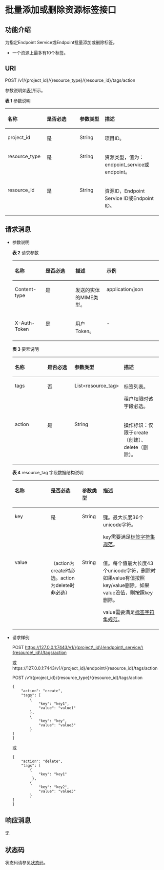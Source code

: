 # 批量添加或删除资源标签接口<a name="ZH-CN_TOPIC_0193278195"></a>

## 功能介绍<a name="section661424813316"></a>

为指定Endpoint Service或Endpoint批量添加或删除标签。

-   一个资源上最多有10个标签。

## URI<a name="section2061734818319"></a>

POST  /v1/\{project\_id\}/\{resource\_type\}/\{resource\_id\}/tags/action

参数说明如[表1](#table366094812311)所示。

**表 1**  参数说明

<a name="table366094812311"></a>
<table><thead align="left"><tr id="row41660491739"><th class="cellrowborder" valign="top" width="25.509999999999998%" id="mcps1.2.5.1.1"><p id="p1416684915316"><a name="p1416684915316"></a><a name="p1416684915316"></a>名称</p>
</th>
<th class="cellrowborder" valign="top" width="21.43%" id="mcps1.2.5.1.2"><p id="p19166154917315"><a name="p19166154917315"></a><a name="p19166154917315"></a>是否必选</p>
</th>
<th class="cellrowborder" valign="top" width="16.33%" id="mcps1.2.5.1.3"><p id="p4166249836"><a name="p4166249836"></a><a name="p4166249836"></a>参数类型</p>
</th>
<th class="cellrowborder" valign="top" width="36.730000000000004%" id="mcps1.2.5.1.4"><p id="p141665498310"><a name="p141665498310"></a><a name="p141665498310"></a>描述</p>
</th>
</tr>
</thead>
<tbody><tr id="row2166154910312"><td class="cellrowborder" valign="top" width="25.509999999999998%" headers="mcps1.2.5.1.1 "><p id="p11166114916316"><a name="p11166114916316"></a><a name="p11166114916316"></a>project_id</p>
</td>
<td class="cellrowborder" valign="top" width="21.43%" headers="mcps1.2.5.1.2 "><p id="p216644910311"><a name="p216644910311"></a><a name="p216644910311"></a>是</p>
</td>
<td class="cellrowborder" valign="top" width="16.33%" headers="mcps1.2.5.1.3 "><p id="p1216614491532"><a name="p1216614491532"></a><a name="p1216614491532"></a>String</p>
</td>
<td class="cellrowborder" valign="top" width="36.730000000000004%" headers="mcps1.2.5.1.4 "><p id="p916613492318"><a name="p916613492318"></a><a name="p916613492318"></a>项目ID。</p>
</td>
</tr>
<tr id="row916610491316"><td class="cellrowborder" valign="top" width="25.509999999999998%" headers="mcps1.2.5.1.1 "><p id="p131662491537"><a name="p131662491537"></a><a name="p131662491537"></a>resource_type</p>
</td>
<td class="cellrowborder" valign="top" width="21.43%" headers="mcps1.2.5.1.2 "><p id="p91665491736"><a name="p91665491736"></a><a name="p91665491736"></a>是</p>
</td>
<td class="cellrowborder" valign="top" width="16.33%" headers="mcps1.2.5.1.3 "><p id="p31660491332"><a name="p31660491332"></a><a name="p31660491332"></a>String</p>
</td>
<td class="cellrowborder" valign="top" width="36.730000000000004%" headers="mcps1.2.5.1.4 "><p id="p201661649630"><a name="p201661649630"></a><a name="p201661649630"></a>资源类型，值为：endpoint_service或endpoint。</p>
</td>
</tr>
<tr id="row016610491139"><td class="cellrowborder" valign="top" width="25.509999999999998%" headers="mcps1.2.5.1.1 "><p id="p216613491315"><a name="p216613491315"></a><a name="p216613491315"></a>resource_id</p>
</td>
<td class="cellrowborder" valign="top" width="21.43%" headers="mcps1.2.5.1.2 "><p id="p181669491533"><a name="p181669491533"></a><a name="p181669491533"></a>是</p>
</td>
<td class="cellrowborder" valign="top" width="16.33%" headers="mcps1.2.5.1.3 "><p id="p1216714490315"><a name="p1216714490315"></a><a name="p1216714490315"></a>String</p>
</td>
<td class="cellrowborder" valign="top" width="36.730000000000004%" headers="mcps1.2.5.1.4 "><p id="p1616764911314"><a name="p1616764911314"></a><a name="p1616764911314"></a>资源ID，Endpoint Service ID或Endpoint ID。</p>
</td>
</tr>
</tbody>
</table>

## 请求消息<a name="section1469314482038"></a>

-   参数说明

    **表 2**  请求参数

    <a name="table463234813314"></a>
    <table><thead align="left"><tr id="row10166949736"><th class="cellrowborder" valign="top" width="20.932093209320936%" id="mcps1.2.5.1.1"><p id="p2016619491136"><a name="p2016619491136"></a><a name="p2016619491136"></a>名称</p>
    </th>
    <th class="cellrowborder" valign="top" width="20.4020402040204%" id="mcps1.2.5.1.2"><p id="p316612497317"><a name="p316612497317"></a><a name="p316612497317"></a>是否必选</p>
    </th>
    <th class="cellrowborder" valign="top" width="21.292129212921292%" id="mcps1.2.5.1.3"><p id="p1767832713386"><a name="p1767832713386"></a><a name="p1767832713386"></a>描述</p>
    </th>
    <th class="cellrowborder" valign="top" width="37.37373737373737%" id="mcps1.2.5.1.4"><p id="p1316614915318"><a name="p1316614915318"></a><a name="p1316614915318"></a>示例</p>
    </th>
    </tr>
    </thead>
    <tbody><tr id="row1516610494312"><td class="cellrowborder" valign="top" width="20.932093209320936%" headers="mcps1.2.5.1.1 "><p id="p171667491939"><a name="p171667491939"></a><a name="p171667491939"></a>Content-type</p>
    </td>
    <td class="cellrowborder" valign="top" width="20.4020402040204%" headers="mcps1.2.5.1.2 "><p id="p161661949236"><a name="p161661949236"></a><a name="p161661949236"></a>是</p>
    </td>
    <td class="cellrowborder" valign="top" width="21.292129212921292%" headers="mcps1.2.5.1.3 "><p id="p12678192713383"><a name="p12678192713383"></a><a name="p12678192713383"></a>发送的实体的MIME类型。</p>
    </td>
    <td class="cellrowborder" valign="top" width="37.37373737373737%" headers="mcps1.2.5.1.4 "><p id="p121669499312"><a name="p121669499312"></a><a name="p121669499312"></a>application/json</p>
    </td>
    </tr>
    <tr id="row7166649834"><td class="cellrowborder" valign="top" width="20.932093209320936%" headers="mcps1.2.5.1.1 "><p id="p1516611492037"><a name="p1516611492037"></a><a name="p1516611492037"></a>X-Auth-Token</p>
    </td>
    <td class="cellrowborder" valign="top" width="20.4020402040204%" headers="mcps1.2.5.1.2 "><p id="p21664491312"><a name="p21664491312"></a><a name="p21664491312"></a>是</p>
    </td>
    <td class="cellrowborder" valign="top" width="21.292129212921292%" headers="mcps1.2.5.1.3 "><p id="p1167815271382"><a name="p1167815271382"></a><a name="p1167815271382"></a>用户Token。</p>
    </td>
    <td class="cellrowborder" valign="top" width="37.37373737373737%" headers="mcps1.2.5.1.4 "><p id="p1316644912314"><a name="p1316644912314"></a><a name="p1316644912314"></a>-</p>
    </td>
    </tr>
    </tbody>
    </table>

    **表 3**  要素说明

    <a name="table472134815318"></a>
    <table><thead align="left"><tr id="row2016711493316"><th class="cellrowborder" valign="top" width="24.490000000000002%" id="mcps1.2.5.1.1"><p id="p01671049132"><a name="p01671049132"></a><a name="p01671049132"></a>名称</p>
    </th>
    <th class="cellrowborder" valign="top" width="21.43%" id="mcps1.2.5.1.2"><p id="p116711494315"><a name="p116711494315"></a><a name="p116711494315"></a>是否必选</p>
    </th>
    <th class="cellrowborder" valign="top" width="25.509999999999998%" id="mcps1.2.5.1.3"><p id="p16167549535"><a name="p16167549535"></a><a name="p16167549535"></a>参数类型</p>
    </th>
    <th class="cellrowborder" valign="top" width="28.57%" id="mcps1.2.5.1.4"><p id="p101673495311"><a name="p101673495311"></a><a name="p101673495311"></a>描述</p>
    </th>
    </tr>
    </thead>
    <tbody><tr id="row216713494314"><td class="cellrowborder" valign="top" width="24.490000000000002%" headers="mcps1.2.5.1.1 "><p id="p016718491237"><a name="p016718491237"></a><a name="p016718491237"></a>tags</p>
    </td>
    <td class="cellrowborder" valign="top" width="21.43%" headers="mcps1.2.5.1.2 "><p id="p216713495317"><a name="p216713495317"></a><a name="p216713495317"></a>否</p>
    </td>
    <td class="cellrowborder" valign="top" width="25.509999999999998%" headers="mcps1.2.5.1.3 "><p id="p19167249330"><a name="p19167249330"></a><a name="p19167249330"></a>List&lt;resource_tag&gt;</p>
    </td>
    <td class="cellrowborder" valign="top" width="28.57%" headers="mcps1.2.5.1.4 "><p id="p7167149832"><a name="p7167149832"></a><a name="p7167149832"></a>标签列表。</p>
    <p id="p131674497310"><a name="p131674497310"></a><a name="p131674497310"></a>租户权限时该字段必选。</p>
    </td>
    </tr>
    <tr id="row7167194920310"><td class="cellrowborder" valign="top" width="24.490000000000002%" headers="mcps1.2.5.1.1 "><p id="p1416718491037"><a name="p1416718491037"></a><a name="p1416718491037"></a>action</p>
    </td>
    <td class="cellrowborder" valign="top" width="21.43%" headers="mcps1.2.5.1.2 "><p id="p161679491431"><a name="p161679491431"></a><a name="p161679491431"></a>是</p>
    </td>
    <td class="cellrowborder" valign="top" width="25.509999999999998%" headers="mcps1.2.5.1.3 "><p id="p41675493312"><a name="p41675493312"></a><a name="p41675493312"></a>String</p>
    </td>
    <td class="cellrowborder" valign="top" width="28.57%" headers="mcps1.2.5.1.4 "><p id="p1316794911313"><a name="p1316794911313"></a><a name="p1316794911313"></a>操作标识：仅限于create（创建）、delete（删除）。</p>
    </td>
    </tr>
    </tbody>
    </table>

    **表 4**  resource\_tag 字段数据结构说明

    <a name="table97481481333"></a>
    <table><thead align="left"><tr id="row2016764915312"><th class="cellrowborder" valign="top" width="24.48755124487551%" id="mcps1.2.5.1.1"><p id="p111679491337"><a name="p111679491337"></a><a name="p111679491337"></a>名称</p>
    </th>
    <th class="cellrowborder" valign="top" width="21.42785721427857%" id="mcps1.2.5.1.2"><p id="p616713496313"><a name="p616713496313"></a><a name="p616713496313"></a>是否必选</p>
    </th>
    <th class="cellrowborder" valign="top" width="14.288571142885711%" id="mcps1.2.5.1.3"><p id="p3167649832"><a name="p3167649832"></a><a name="p3167649832"></a>参数类型</p>
    </th>
    <th class="cellrowborder" valign="top" width="39.796020397960206%" id="mcps1.2.5.1.4"><p id="p51670493314"><a name="p51670493314"></a><a name="p51670493314"></a>描述</p>
    </th>
    </tr>
    </thead>
    <tbody><tr id="row18167134912310"><td class="cellrowborder" valign="top" width="24.48755124487551%" headers="mcps1.2.5.1.1 "><p id="p1167749537"><a name="p1167749537"></a><a name="p1167749537"></a>key</p>
    </td>
    <td class="cellrowborder" valign="top" width="21.42785721427857%" headers="mcps1.2.5.1.2 "><p id="p716713491233"><a name="p716713491233"></a><a name="p716713491233"></a>是</p>
    </td>
    <td class="cellrowborder" valign="top" width="14.288571142885711%" headers="mcps1.2.5.1.3 "><p id="p9167204919312"><a name="p9167204919312"></a><a name="p9167204919312"></a>String</p>
    </td>
    <td class="cellrowborder" valign="top" width="39.796020397960206%" headers="mcps1.2.5.1.4 "><p id="p131679498315"><a name="p131679498315"></a><a name="p131679498315"></a>键。最大长度36个unicode字符。</p>
    <p id="p9167184912313"><a name="p9167184912313"></a><a name="p9167184912313"></a>key需要满足<a href="标签字符集规范.md">标签字符集规范</a>。</p>
    </td>
    </tr>
    <tr id="row1116713491835"><td class="cellrowborder" valign="top" width="24.48755124487551%" headers="mcps1.2.5.1.1 "><p id="p91671749238"><a name="p91671749238"></a><a name="p91671749238"></a>value</p>
    </td>
    <td class="cellrowborder" valign="top" width="21.42785721427857%" headers="mcps1.2.5.1.2 "><p id="p31671249235"><a name="p31671249235"></a><a name="p31671249235"></a>（action为create时必选。action为delete时非必选）</p>
    </td>
    <td class="cellrowborder" valign="top" width="14.288571142885711%" headers="mcps1.2.5.1.3 "><p id="p81670495315"><a name="p81670495315"></a><a name="p81670495315"></a>String</p>
    </td>
    <td class="cellrowborder" valign="top" width="39.796020397960206%" headers="mcps1.2.5.1.4 "><p id="p11681491312"><a name="p11681491312"></a><a name="p11681491312"></a>值。每个值最大长度43个unicode字符，删除时如果value有值按照key/value删除，如果value没值，则按照key删除。</p>
    <p id="p191682049733"><a name="p191682049733"></a><a name="p191682049733"></a>value需要满足<a href="标签字符集规范.md">标签字符集规范</a>。</p>
    </td>
    </tr>
    </tbody>
    </table>

-   请求样例

    POST https://127.0.0.1:7443/v1/\{project\_id\}/endpoint\_service/\{resource\_id\}/tags/action

    或https://127.0.0.1:7443/v1/\{project\_id\}/endpoint/\{resource\_id\}/tags/action

    POST /v1/\{project\_id\}/\{resource\_type\}/\{resource\_id\}/tags/action 

    ```
    {
        "action": "create",
        "tags": [
            {
                "key": "key1",
                "value": "value1"
            },
            {
                "key": "key",
                "value": "value3"
            }
    ]
    }
    ```

    或

    ```
    {
        "action": "delete",
        "tags": [
            {
                "key": "key1"
             },
            {
                "key": "key2",
                "value": "value3"
            }
    ]
    }
    ```


## 响应消息<a name="section108825481834"></a>

无

## 状态码<a name="section158868481831"></a>

状态码请参见[状态码](状态码.md)。

